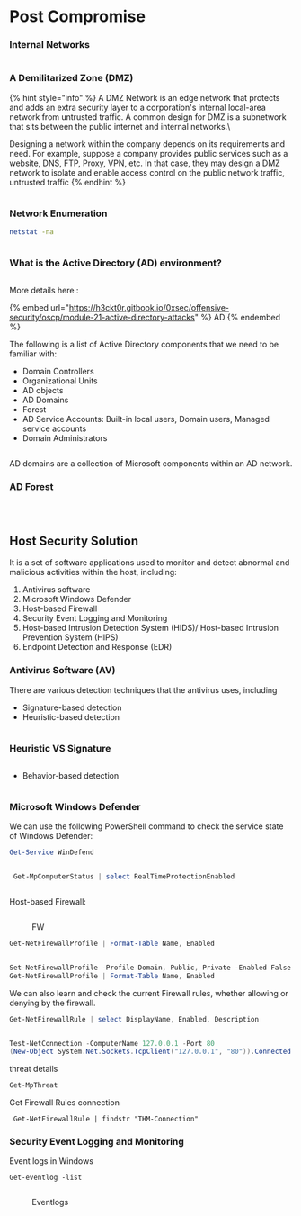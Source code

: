 # Post Compromise

### Internal Networks

<figure><img src="../../.gitbook/assets/image (15).png" alt=""><figcaption></figcaption></figure>

### A Demilitarized Zone (DMZ)

{% hint style="info" %}
A DMZ Network is an edge network that protects and adds an extra security layer to a corporation's internal local-area network from untrusted traffic. A common design for DMZ is a subnetwork that sits between the public internet and internal networks.\


Designing a network within the company depends on its requirements and need. For example, suppose a company provides public services such as a website, DNS, FTP, Proxy, VPN, etc. In that case, they may design a DMZ network to isolate and enable access control on the public network traffic, untrusted traffic
{% endhint %}

<figure><img src="../../.gitbook/assets/image (16).png" alt=""><figcaption></figcaption></figure>

### Network Enumeration

```bash
netstat -na
```

<figure><img src="../../.gitbook/assets/image (17).png" alt=""><figcaption></figcaption></figure>

### What is the Active Directory (AD) environment?

<figure><img src="../../.gitbook/assets/image (18).png" alt=""><figcaption></figcaption></figure>

More details here :

{% embed url="https://h3ckt0r.gitbook.io/0xsec/offensive-security/oscp/module-21-active-directory-attacks" %}
AD&#x20;
{% endembed %}

The following is a list of Active Directory components that we need to be familiar with:

* Domain Controllers
* Organizational Units
* AD objects
* AD Domains
* Forest
* AD Service Accounts: Built-in local users, Domain users, Managed service accounts
* Domain Administrators

<figure><img src="../../.gitbook/assets/image (19).png" alt=""><figcaption></figcaption></figure>

AD domains are a collection of Microsoft components within an AD network.

### AD Forest&#x20;

<figure><img src="../../.gitbook/assets/image (20).png" alt=""><figcaption></figcaption></figure>



<figure><img src="../../.gitbook/assets/image (21).png" alt=""><figcaption></figcaption></figure>

<figure><img src="../../.gitbook/assets/image (22).png" alt=""><figcaption></figcaption></figure>

## Host Security Solution&#x20;

It is a set of software applications used to monitor and detect abnormal and malicious activities within the host, including:

1. Antivirus software
2. Microsoft Windows Defender
3. Host-based Firewall
4. Security Event Logging and Monitoring&#x20;
5. Host-based Intrusion Detection System (HIDS)/ Host-based Intrusion Prevention System (HIPS)
6. Endpoint Detection and Response (EDR)

### Antivirus Software (AV)

There are various detection techniques that the antivirus uses, including

* Signature-based detection
* Heuristic-based detection

<figure><img src="../../.gitbook/assets/image (25).png" alt=""><figcaption></figcaption></figure>

### Heuristic VS Signature

<figure><img src="../../.gitbook/assets/image (24).png" alt=""><figcaption></figcaption></figure>

* Behavior-based detection

<figure><img src="../../.gitbook/assets/image (23).png" alt=""><figcaption></figcaption></figure>

### Microsoft Windows Defender

We can use the following PowerShell command to check the service state of Windows Defender:

```powershell
Get-Service WinDefend
```

<figure><img src="../../.gitbook/assets/image (26).png" alt=""><figcaption></figcaption></figure>

```powershell
 Get-MpComputerStatus | select RealTimeProtectionEnabled
```

<figure><img src="../../.gitbook/assets/image (27).png" alt=""><figcaption></figcaption></figure>

Host-based Firewall:

<figure><img src="../../.gitbook/assets/image (28).png" alt=""><figcaption><p>FW</p></figcaption></figure>

```powershell
Get-NetFirewallProfile | Format-Table Name, Enabled
```

<figure><img src="../../.gitbook/assets/image (29).png" alt=""><figcaption></figcaption></figure>

```powershell
Set-NetFirewallProfile -Profile Domain, Public, Private -Enabled False
Get-NetFirewallProfile | Format-Table Name, Enabled
```

We can also learn and check the current Firewall rules, whether allowing or denying by the firewall.

```powershell
Get-NetFirewallRule | select DisplayName, Enabled, Description
```

<figure><img src="../../.gitbook/assets/image (30).png" alt=""><figcaption></figcaption></figure>

```powershell
Test-NetConnection -ComputerName 127.0.0.1 -Port 80
(New-Object System.Net.Sockets.TcpClient("127.0.0.1", "80")).Connected
```

threat details

```powershell
Get-MpThreat
```

Get Firewall Rules connection

```
 Get-NetFirewallRule | findstr "THM-Connection"
```

### Security Event Logging and Monitoring

Event logs in Windows&#x20;

```
Get-eventlog -list
```

<figure><img src="../../.gitbook/assets/image (14).png" alt=""><figcaption><p>Eventlogs</p></figcaption></figure>

